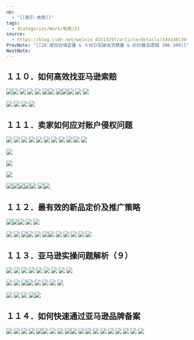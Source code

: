 ```yaml
---
up:
  - "[[索引-电商]]"
tags:
  - 3Categories/Work/电商/21
source:
  - https://blog.csdn.net/weixin_41513297/article/details/144146130
PrevNote: "[[20.增加仓储容量 & ＡＷＤ突破发货数量 & 折扣叠加逻辑 106-109]]"
NextNote: 
---
```



## １１０．如何高效找亚马逊索赔 
![](https://imgs-1302581161.cos.ap-guangzhou.myqcloud.com/ob/20250605154624169.webp)![](https://imgs-1302581161.cos.ap-guangzhou.myqcloud.com/ob/20250605154624170.webp)
![](https://imgs-1302581161.cos.ap-guangzhou.myqcloud.com/ob/20250605154624171.webp)
![](https://imgs-1302581161.cos.ap-guangzhou.myqcloud.com/ob/20250605154624172.webp)
![](https://imgs-1302581161.cos.ap-guangzhou.myqcloud.com/ob/20250605154624173.webp)
![](https://imgs-1302581161.cos.ap-guangzhou.myqcloud.com/ob/20250605154624174.webp)![](https://imgs-1302581161.cos.ap-guangzhou.myqcloud.com/ob/20250605154624175.webp)
![](https://imgs-1302581161.cos.ap-guangzhou.myqcloud.com/ob/20250605154624176.webp)![](https://imgs-1302581161.cos.ap-guangzhou.myqcloud.com/ob/20250605154624177.webp)![](https://imgs-1302581161.cos.ap-guangzhou.myqcloud.com/ob/20250605154624178.webp)
![](https://imgs-1302581161.cos.ap-guangzhou.myqcloud.com/ob/20250605154624179.webp)
![](https://imgs-1302581161.cos.ap-guangzhou.myqcloud.com/ob/20250605154624180.webp)

![](https://imgs-1302581161.cos.ap-guangzhou.myqcloud.com/ob/20250605154624181.webp)
![](https://imgs-1302581161.cos.ap-guangzhou.myqcloud.com/ob/20250605154624182.webp)
![](https://imgs-1302581161.cos.ap-guangzhou.myqcloud.com/ob/20250605154624183.webp)
![](https://imgs-1302581161.cos.ap-guangzhou.myqcloud.com/ob/20250605154624184.webp)




## １１１．卖家如何应对账户侵权问题 
![](https://imgs-1302581161.cos.ap-guangzhou.myqcloud.com/ob/20250605154624185.webp)
![](https://imgs-1302581161.cos.ap-guangzhou.myqcloud.com/ob/20250605154624186.webp)
![](https://imgs-1302581161.cos.ap-guangzhou.myqcloud.com/ob/20250605154624187.webp)
![](https://imgs-1302581161.cos.ap-guangzhou.myqcloud.com/ob/20250605154624188.webp)
![](https://imgs-1302581161.cos.ap-guangzhou.myqcloud.com/ob/20250605154624189.webp)
![](https://imgs-1302581161.cos.ap-guangzhou.myqcloud.com/ob/20250605154624190.webp)
![](https://imgs-1302581161.cos.ap-guangzhou.myqcloud.com/ob/20250605154624191.webp)
![](https://imgs-1302581161.cos.ap-guangzhou.myqcloud.com/ob/20250605154624192.webp)
![](https://imgs-1302581161.cos.ap-guangzhou.myqcloud.com/ob/20250605154624193.webp)
![](https://imgs-1302581161.cos.ap-guangzhou.myqcloud.com/ob/20250605154624194.webp)
![](https://imgs-1302581161.cos.ap-guangzhou.myqcloud.com/ob/20250605154624195.webp)

![](https://imgs-1302581161.cos.ap-guangzhou.myqcloud.com/ob/20250605154624196.webp)

![](https://imgs-1302581161.cos.ap-guangzhou.myqcloud.com/ob/20250605154624197.webp)


![](https://imgs-1302581161.cos.ap-guangzhou.myqcloud.com/ob/20250605154624198.webp)

![](https://imgs-1302581161.cos.ap-guangzhou.myqcloud.com/ob/20250605154624199.webp)![](https://imgs-1302581161.cos.ap-guangzhou.myqcloud.com/ob/20250605154624200.webp)![](https://imgs-1302581161.cos.ap-guangzhou.myqcloud.com/ob/20250605154624201.webp)![](https://imgs-1302581161.cos.ap-guangzhou.myqcloud.com/ob/20250605154624202.webp)![](https://imgs-1302581161.cos.ap-guangzhou.myqcloud.com/ob/20250605154624203.webp)
![](https://imgs-1302581161.cos.ap-guangzhou.myqcloud.com/ob/20250605154624204.webp)![](https://imgs-1302581161.cos.ap-guangzhou.myqcloud.com/ob/20250605154624205.webp)
<br>


## １１２．最有效的新品定价及推广策略 
![](https://imgs-1302581161.cos.ap-guangzhou.myqcloud.com/ob/20250605154624206.webp)![](https://imgs-1302581161.cos.ap-guangzhou.myqcloud.com/ob/20250605154624207.webp)![](https://imgs-1302581161.cos.ap-guangzhou.myqcloud.com/ob/20250605154624208.webp)
![](https://imgs-1302581161.cos.ap-guangzhou.myqcloud.com/ob/20250605154624209.webp)
![](https://imgs-1302581161.cos.ap-guangzhou.myqcloud.com/ob/20250605154624210.webp)

![](https://imgs-1302581161.cos.ap-guangzhou.myqcloud.com/ob/20250605154624211.webp)
![](https://imgs-1302581161.cos.ap-guangzhou.myqcloud.com/ob/20250605154624212.webp)
![](https://imgs-1302581161.cos.ap-guangzhou.myqcloud.com/ob/20250605154624213.webp)![](https://imgs-1302581161.cos.ap-guangzhou.myqcloud.com/ob/20250605154624214.webp)
![](https://imgs-1302581161.cos.ap-guangzhou.myqcloud.com/ob/20250605154624215.webp)
![](https://imgs-1302581161.cos.ap-guangzhou.myqcloud.com/ob/20250605154624216.webp)![](https://imgs-1302581161.cos.ap-guangzhou.myqcloud.com/ob/20250605154624217.webp)
![](https://imgs-1302581161.cos.ap-guangzhou.myqcloud.com/ob/20250605154624218.webp)
![](https://imgs-1302581161.cos.ap-guangzhou.myqcloud.com/ob/20250605154624219.webp)
![](https://imgs-1302581161.cos.ap-guangzhou.myqcloud.com/ob/20250605154624220.webp)
![](https://imgs-1302581161.cos.ap-guangzhou.myqcloud.com/ob/20250605154624221.webp)
![](https://imgs-1302581161.cos.ap-guangzhou.myqcloud.com/ob/20250605154624222.webp)




## １１３．亚马逊实操问题解析（９） 
![](https://imgs-1302581161.cos.ap-guangzhou.myqcloud.com/ob/20250605154624223.webp)
![](https://imgs-1302581161.cos.ap-guangzhou.myqcloud.com/ob/20250605154624224.webp)
![](https://imgs-1302581161.cos.ap-guangzhou.myqcloud.com/ob/20250605154624225.webp)
![](https://imgs-1302581161.cos.ap-guangzhou.myqcloud.com/ob/20250605154624226.webp)
![](https://imgs-1302581161.cos.ap-guangzhou.myqcloud.com/ob/20250605154624227.webp)
![](https://imgs-1302581161.cos.ap-guangzhou.myqcloud.com/ob/20250605154624228.webp)
![](https://imgs-1302581161.cos.ap-guangzhou.myqcloud.com/ob/20250605154624229.webp)
![](https://imgs-1302581161.cos.ap-guangzhou.myqcloud.com/ob/20250605154624230.webp)
![](https://imgs-1302581161.cos.ap-guangzhou.myqcloud.com/ob/20250605154624231.webp)


![](https://imgs-1302581161.cos.ap-guangzhou.myqcloud.com/ob/20250605154624232.webp)
![](https://imgs-1302581161.cos.ap-guangzhou.myqcloud.com/ob/20250605154624233.webp)
![](https://imgs-1302581161.cos.ap-guangzhou.myqcloud.com/ob/20250605154624234.webp)![](https://imgs-1302581161.cos.ap-guangzhou.myqcloud.com/ob/20250605154624235.webp)
![](https://imgs-1302581161.cos.ap-guangzhou.myqcloud.com/ob/20250605154624236.webp)
![](https://imgs-1302581161.cos.ap-guangzhou.myqcloud.com/ob/20250605154624237.webp)
![](https://imgs-1302581161.cos.ap-guangzhou.myqcloud.com/ob/20250605154624238.webp)
![](https://imgs-1302581161.cos.ap-guangzhou.myqcloud.com/ob/20250605154624239.webp)

![](https://imgs-1302581161.cos.ap-guangzhou.myqcloud.com/ob/20250605154624240.webp)
![](https://imgs-1302581161.cos.ap-guangzhou.myqcloud.com/ob/20250605154624241.webp)
![](https://imgs-1302581161.cos.ap-guangzhou.myqcloud.com/ob/20250605154624242.webp)
![](https://imgs-1302581161.cos.ap-guangzhou.myqcloud.com/ob/20250605154624243.webp)![](https://imgs-1302581161.cos.ap-guangzhou.myqcloud.com/ob/20250605154624244.webp)




## １１４．如何快速通过亚马逊品牌备案 
![](https://imgs-1302581161.cos.ap-guangzhou.myqcloud.com/ob/20250605154624245.webp)
![](https://imgs-1302581161.cos.ap-guangzhou.myqcloud.com/ob/20250605154624246.webp)
![](https://imgs-1302581161.cos.ap-guangzhou.myqcloud.com/ob/20250605154624247.webp)
![](https://imgs-1302581161.cos.ap-guangzhou.myqcloud.com/ob/20250605154624249.webp)
![](https://imgs-1302581161.cos.ap-guangzhou.myqcloud.com/ob/20250605154624250.webp)![](https://imgs-1302581161.cos.ap-guangzhou.myqcloud.com/ob/20250605154624251.webp)
![](https://imgs-1302581161.cos.ap-guangzhou.myqcloud.com/ob/20250605154624252.webp)
![](https://imgs-1302581161.cos.ap-guangzhou.myqcloud.com/ob/20250605154624253.webp)
![](https://imgs-1302581161.cos.ap-guangzhou.myqcloud.com/ob/20250605154624254.webp)![](https://imgs-1302581161.cos.ap-guangzhou.myqcloud.com/ob/20250605154624255.webp)
![](https://imgs-1302581161.cos.ap-guangzhou.myqcloud.com/ob/20250605154624256.webp)
![](https://imgs-1302581161.cos.ap-guangzhou.myqcloud.com/ob/20250605154624257.webp)
![](https://imgs-1302581161.cos.ap-guangzhou.myqcloud.com/ob/20250605154624258.webp)
![](https://imgs-1302581161.cos.ap-guangzhou.myqcloud.com/ob/20250605154624259.webp)
![](https://imgs-1302581161.cos.ap-guangzhou.myqcloud.com/ob/20250605154624260.webp)
![](https://imgs-1302581161.cos.ap-guangzhou.myqcloud.com/ob/20250605154624261.webp)
![](https://imgs-1302581161.cos.ap-guangzhou.myqcloud.com/ob/20250605154624262.webp)
![](https://imgs-1302581161.cos.ap-guangzhou.myqcloud.com/ob/20250605154624263.webp)
![](https://imgs-1302581161.cos.ap-guangzhou.myqcloud.com/ob/20250605154624264.webp)


